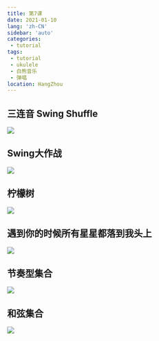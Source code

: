 ```yaml
---
title: 第7课
date: 2021-01-10
lang: 'zh-CN'
sidebar: 'auto'
categories:
 - tutorial
tags: 
 - tutorial 
 - ukulele 
 - 白熊音乐 
 - 弹唱
location: HangZhou
---
```


## 三连音 Swing Shuffle

![](/ukuleleTutorial/lesson7/7_43.png) 
## Swing大作战

![](/ukuleleTutorial/lesson7/7_44.png) 
## 柠檬树

![](/ukuleleTutorial/lesson7/7_45.png) 
## 遇到你的时候所有星星都落到我头上

![](/ukuleleTutorial/lesson7/7_46.png) 
## 节奏型集合

![](/ukuleleTutorial/lesson7/7_47.png) 
## 和弦集合

![](/ukuleleTutorial/lesson7/7_48.png) 